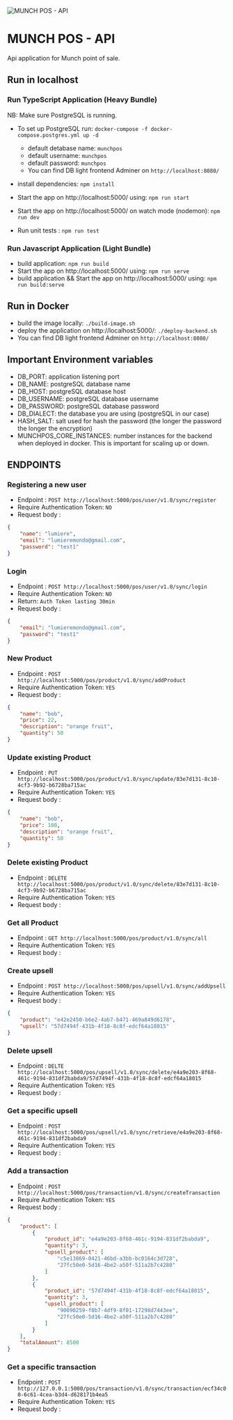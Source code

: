 ![MUNCH POS - API](assets/munchposlogo.png)
# MUNCH POS - API

Api application for Munch point of sale. 

## Run in localhost 

### Run TypeScript Application (Heavy Bundle)

NB: Make sure PostgreSQL is running. 

- To set up PostgreSQL run: `docker-compose -f docker-compose.postgres.yml up -d`
    - default detabase name: `munchpos`
    - default username: `munchpos`
    - default password: `munchpos`
    - You can find DB light frontend Adminer on `http://localhost:8080/`

- install dependencies: `npm install`
- Start the app on http://localhost:5000/ using: `npm run start`
- Start the app on http://localhost:5000/ on watch mode (nodemon): `npm run dev`
- Run unit tests : `npm run test`

### Run Javascript Application (Light Bundle)
- build application: `npm run build`
- Start the app on http://localhost:5000/ using: `npm run serve`
- build application && Start the app on http://localhost:5000/ using: `npm run build:serve`

## Run in Docker 
- build the image locally: `./build-image.sh`
- deploy the application on http://localhost:5000/: `./deploy-backend.sh`
- You can find DB light frontend Adminer on `http://localhost:8080/`

## Important Environment variables
- DB_PORT: application listening port
- DB_NAME: postgreSQL database name
- DB_HOST: postgreSQL database host
- DB_USERNAME: postgreSQL database username
- DB_PASSWORD: postgreSQL database password
- DB_DIALECT: the database you are using (postgreSQL in our case)
- HASH_SALT: salt used for hash the password (the longer the password the longer the encryption)
- MUNCHPOS_CORE_INSTANCES: number instances for the backend when deployed in docker. This is important for scaling up or down. 

## ENDPOINTS

### Registering a new user
- Endpoint : `POST http://localhost:5000/pos/user/v1.0/sync/register`
- Require Authentication Token: `NO`
- Request body :
```json
{
    "name": "lumiere",
    "email": "lumieremondo@gmail.com", 
    "password": "test1"
}
```

### Login 
- Endpoint : `POST http://localhost:5000/pos/user/v1.0/sync/login`
- Require Authentication Token: `NO`
- Return: `Auth Token lasting 30min`
- Request body :
```json
{
    "email": "lumieremondo@gmail.com", 
    "password": "test1"
}
```

### New Product 
- Endpoint : `POST http://localhost:5000/pos/product/v1.0/sync/addProduct`
- Require Authentication Token: `YES`
- Request body :
```json
{
    "name": "bob", 
    "price": 22, 
    "description": "orange fruit",
    "quantity": 50
}
```
### Update existing Product 
- Endpoint : `PUT http://localhost:5000/pos/product/v1.0/sync/update/83e7d131-8c10-4cf3-9b92-b6728ba715ac`
- Require Authentication Token: `YES`
- Request body :
```json
{
    "name": "bob", 
    "price": 100, 
    "description": "orange fruit",
    "quantity": 50
}
```

### Delete existing Product 
- Endpoint : `DELETE http://localhost:5000/pos/product/v1.0/sync/delete/83e7d131-8c10-4cf3-9b92-b6728ba715ac`
- Require Authentication Token: `YES`
- Request body :

### Get all Product 
- Endpoint : `GET http://localhost:5000/pos/product/v1.0/sync/all`
- Require Authentication Token: `YES`
- Request body :

### Create upsell 
- Endpoint : `POST http://localhost:5000/pos/upsell/v1.0/sync/addUpsell`
- Require Authentication Token: `YES`
- Request body :
```json
{
    "product": "e42e2450-b6e2-4ab7-b471-469a849d6178", 
    "upsell": "57d7494f-431b-4f18-8c8f-edcf64a18015"
}
```

### Delete upsell 
- Endpoint : `DELTE http://localhost:5000/pos/upsell/v1.0/sync/delete/e4a9e203-8f68-461c-9194-831df2babda9/57d7494f-431b-4f18-8c8f-edcf64a18015`
- Require Authentication Token: `YES`
- Request body :

### Get a specific upsell 
- Endpoint : `POST http://localhost:5000/pos/upsell/v1.0/sync/retrieve/e4a9e203-8f68-461c-9194-831df2babda9`
- Require Authentication Token: `YES`
- Request body :

### Add a transaction 
- Endpoint : `POST http://localhost:5000/pos/transaction/v1.0/sync/createTransaction`
- Require Authentication Token: `YES`
- Request body :
```json
{
    "product": [
        {
            "product_id": "e4a9e203-8f68-461c-9194-831df2babda9",
            "quantity": 3,
            "upsell_product": [
                "c5e13869-0421-46bd-a3bb-bc0164c3d728",
                "27fc50e0-5d16-4be2-a50f-511a2b7c4280"
            ]
        },
        {
            "product_id": "57d7494f-431b-4f18-8c8f-edcf64a18015",
            "quantity": 3,
            "upsell_product": [
                "90090259-f0b7-4df9-8f01-17298d7443ee",
                "27fc50e0-5d16-4be2-a50f-511a2b7c4280"
            ]
        }
    ],
    "totalAmount": 8500
}
```

### Get a specific transaction 
- Endpoint : `POST http://127.0.0.1:5000/pos/transaction/v1.0/sync/transaction/ecf34c00-6c61-4cea-b3d4-d628171b4ea5`
- Require Authentication Token: `YES`
- Request body :
